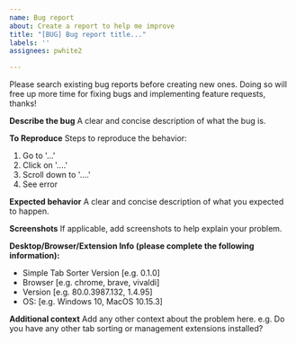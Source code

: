 ```yaml
---
name: Bug report
about: Create a report to help me improve
title: "[BUG] Bug report title..."
labels: ''
assignees: pwhite2

---
```


Please search existing bug reports before creating new ones. Doing so will free up more time for fixing bugs and implementing feature requests, thanks!

**Describe the bug**
A clear and concise description of what the bug is.

**To Reproduce**
Steps to reproduce the behavior:
1. Go to '...'
2. Click on '....'
3. Scroll down to '....'
4. See error

**Expected behavior**
A clear and concise description of what you expected to happen.

**Screenshots**
If applicable, add screenshots to help explain your problem.

**Desktop/Browser/Extension Info (please complete the following information):**
 - Simple Tab Sorter Version [e.g. 0.1.0]
 - Browser [e.g. chrome, brave, vivaldi]
 - Version [e.g. 80.0.3987.132, 1.4.95]
 - OS: [e.g. Windows 10, MacOS 10.15.3]

**Additional context**
Add any other context about the problem here. e.g. Do you have any other tab sorting or management extensions installed?
